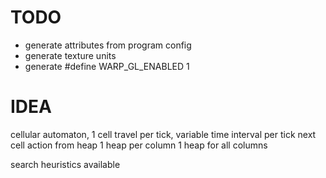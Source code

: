 # TODO

- generate attributes from program config
- generate texture units
- generate #define WARP_GL_ENABLED 1

# IDEA

cellular automaton, 1 cell travel per tick, variable time interval per tick
next cell action from heap
1 heap per column
1 heap for all columns

search heuristics available